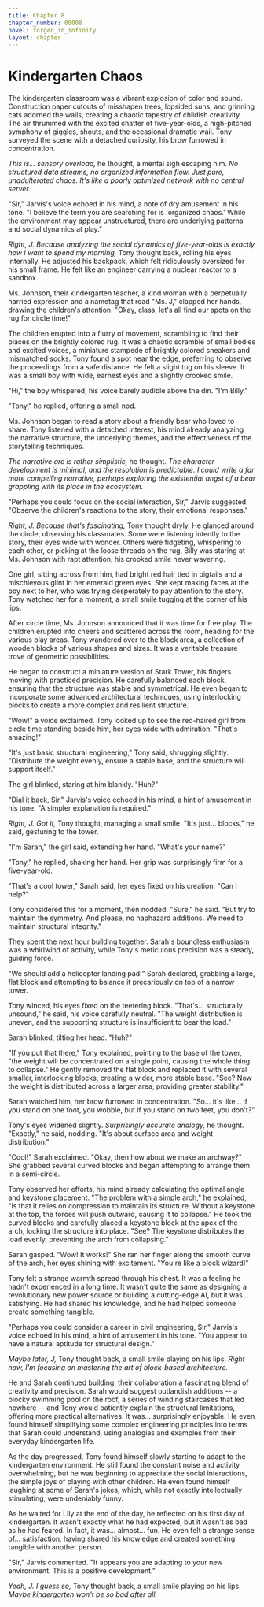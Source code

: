 ```yaml
---
title: Chapter 8
chapter_number: 00008
novel: forged_in_infinity
layout: chapter
---
```


# **Kindergarten Chaos**

The kindergarten classroom was a vibrant explosion of color and sound.
Construction paper cutouts of misshapen trees, lopsided suns, and
grinning cats adorned the walls, creating a chaotic tapestry of childish
creativity. The air thrummed with the excited chatter of five-year-olds,
a high-pitched symphony of giggles, shouts, and the occasional dramatic
wail. Tony surveyed the scene with a detached curiosity, his brow
furrowed in concentration.

*This is... sensory overload,* he thought, a mental sigh escaping him.
*No structured data streams, no organized information flow. Just pure,
unadulterated chaos. It's like a poorly optimized network with no
central server.*

"Sir," Jarvis's voice echoed in his mind, a note of dry amusement in his
tone. "I believe the term you are searching for is 'organized chaos.'
While the environment may appear unstructured, there are underlying
patterns and social dynamics at play."

*Right, J. Because analyzing the social dynamics of five-year-olds is
exactly how I want to spend my morning,* Tony thought back, rolling his
eyes internally. He adjusted his backpack, which felt ridiculously
oversized for his small frame. He felt like an engineer carrying a
nuclear reactor to a sandbox.

Ms. Johnson, their kindergarten teacher, a kind woman with a perpetually
harried expression and a nametag that read "Ms. J," clapped her hands,
drawing the children's attention. "Okay, class, let's all find our spots
on the rug for circle time!"

The children erupted into a flurry of movement, scrambling to find their
places on the brightly colored rug. It was a chaotic scramble of small
bodies and excited voices, a miniature stampede of brightly colored
sneakers and mismatched socks. Tony found a spot near the edge,
preferring to observe the proceedings from a safe distance. He felt a
slight tug on his sleeve. It was a small boy with wide, earnest eyes and
a slightly crooked smile.

"Hi," the boy whispered, his voice barely audible above the din. "I'm
Billy."

"Tony," he replied, offering a small nod.

Ms. Johnson began to read a story about a friendly bear who loved to
share. Tony listened with a detached interest, his mind already
analyzing the narrative structure, the underlying themes, and the
effectiveness of the storytelling techniques.

*The narrative arc is rather simplistic,* he thought. *The character
development is minimal, and the resolution is predictable. I could write
a far more compelling narrative, perhaps exploring the existential angst
of a bear grappling with its place in the ecosystem.*

"Perhaps you could focus on the social interaction, Sir," Jarvis
suggested. "Observe the children's reactions to the story, their
emotional responses."

*Right, J. Because that's fascinating,* Tony thought dryly. He glanced
around the circle, observing his classmates. Some were listening
intently to the story, their eyes wide with wonder. Others were
fidgeting, whispering to each other, or picking at the loose threads on
the rug. Billy was staring at Ms. Johnson with rapt attention, his
crooked smile never wavering.

One girl, sitting across from him, had bright red hair tied in pigtails
and a mischievous glint in her emerald green eyes. She kept making faces
at the boy next to her, who was trying desperately to pay attention to
the story. Tony watched her for a moment, a small smile tugging at the
corner of his lips.

After circle time, Ms. Johnson announced that it was time for free play.
The children erupted into cheers and scattered across the room, heading
for the various play areas. Tony wandered over to the block area, a
collection of wooden blocks of various shapes and sizes. It was a
veritable treasure trove of geometric possibilities.

He began to construct a miniature version of Stark Tower, his fingers
moving with practiced precision. He carefully balanced each block,
ensuring that the structure was stable and symmetrical. He even began to
incorporate some advanced architectural techniques, using interlocking
blocks to create a more complex and resilient structure.

"Wow!" a voice exclaimed. Tony looked up to see the red-haired girl from
circle time standing beside him, her eyes wide with admiration. "That's
amazing!"

"It's just basic structural engineering," Tony said, shrugging slightly.
"Distribute the weight evenly, ensure a stable base, and the structure
will support itself."

The girl blinked, staring at him blankly. "Huh?"

"Dial it back, Sir," Jarvis's voice echoed in his mind, a hint of
amusement in his tone. "A simpler explanation is required."

*Right, J. Got it,* Tony thought, managing a small smile. "It's just...
blocks," he said, gesturing to the tower.

"I'm Sarah," the girl said, extending her hand. "What's your name?"

"Tony," he replied, shaking her hand. Her grip was surprisingly firm for
a five-year-old.

"That's a cool tower," Sarah said, her eyes fixed on his creation. "Can
I help?"

Tony considered this for a moment, then nodded. "Sure," he said. "But
try to maintain the symmetry. And please, no haphazard additions. We
need to maintain structural integrity."

They spent the next hour building together. Sarah's boundless enthusiasm
was a whirlwind of activity, while Tony's meticulous precision was a
steady, guiding force.

"We should add a helicopter landing pad!" Sarah declared, grabbing a
large, flat block and attempting to balance it precariously on top of a
narrow tower.

Tony winced, his eyes fixed on the teetering block. "That's...
structurally unsound," he said, his voice carefully neutral. "The weight
distribution is uneven, and the supporting structure is insufficient to
bear the load."

Sarah blinked, tilting her head. "Huh?"

"If you put that there," Tony explained, pointing to the base of the
tower, "the weight will be concentrated on a single point, causing the
whole thing to collapse." He gently removed the flat block and replaced
it with several smaller, interlocking blocks, creating a wider, more
stable base. "See? Now the weight is distributed across a larger area,
providing greater stability."

Sarah watched him, her brow furrowed in concentration. "So... it's
like... if you stand on one foot, you wobble, but if you stand on two
feet, you don't?"

Tony's eyes widened slightly. *Surprisingly accurate analogy,* he
thought. "Exactly," he said, nodding. "It's about surface area and
weight distribution."

"Cool!" Sarah exclaimed. "Okay, then how about we make an archway?" She
grabbed several curved blocks and began attempting to arrange them in a
semi-circle.

Tony observed her efforts, his mind already calculating the optimal
angle and keystone placement. "The problem with a simple arch," he
explained, "is that it relies on compression to maintain its structure.
Without a keystone at the top, the forces will push outward, causing it
to collapse." He took the curved blocks and carefully placed a keystone
block at the apex of the arch, locking the structure into place. "See?
The keystone distributes the load evenly, preventing the arch from
collapsing."

Sarah gasped. "Wow! It works!" She ran her finger along the smooth curve
of the arch, her eyes shining with excitement. "You're like a block
wizard!"

Tony felt a strange warmth spread through his chest. It was a feeling he
hadn't experienced in a long time. It wasn't quite the same as designing
a revolutionary new power source or building a cutting-edge AI, but it
was... satisfying. He had shared his knowledge, and he had helped
someone create something tangible.

"Perhaps you could consider a career in civil engineering, Sir,"
Jarvis's voice echoed in his mind, a hint of amusement in his tone. "You
appear to have a natural aptitude for structural design."

*Maybe later, J,* Tony thought back, a small smile playing on his lips.
*Right now, I'm focusing on mastering the art of block-based
architecture.*

He and Sarah continued building, their collaboration a fascinating blend
of creativity and precision. Sarah would suggest outlandish additions --
a blocky swimming pool on the roof, a series of winding staircases that
led nowhere -- and Tony would patiently explain the structural
limitations, offering more practical alternatives. It was...
surprisingly enjoyable. He even found himself simplifying some complex
engineering principles into terms that Sarah could understand, using
analogies and examples from their everyday kindergarten life.

As the day progressed, Tony found himself slowly starting to adapt to
the kindergarten environment. He still found the constant noise and
activity overwhelming, but he was beginning to appreciate the social
interactions, the simple joys of playing with other children. He even
found himself laughing at some of Sarah's jokes, which, while not
exactly intellectually stimulating, were undeniably funny.

As he waited for Lily at the end of the day, he reflected on his first
day of kindergarten. It wasn't exactly what he had expected, but it
wasn't as bad as he had feared. In fact, it was... almost... fun. He
even felt a strange sense of... satisfaction, having shared his
knowledge and created something tangible with another person.

"Sir," Jarvis commented. "It appears you are adapting to your new
environment. This is a positive development."

*Yeah, J. I guess so,* Tony thought back, a small smile playing on his
lips. *Maybe kindergarten won't be so bad after all.*
